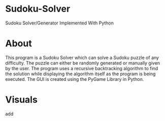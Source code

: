 # Sudoku-Solver
Sudoku Solver/Generator Implemented With Python
# About 
This program is a Sudoku Solver which can solve a Sudoku puzzle of any difficulty. The puzzle can either be randomly generated or manually given by the user. The program uses a recursive backtracking algorithm to find the solution while displaying the algorithm itself as the program is being executed. The GUI is created using the PyGame Library in Python.
# Visuals
add
